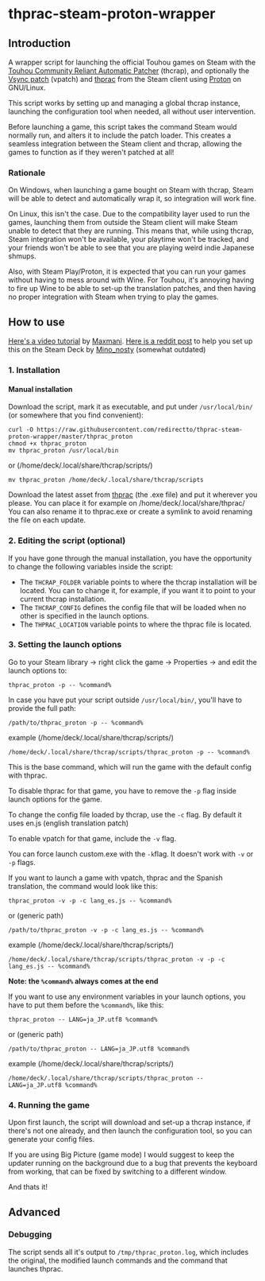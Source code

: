 # thprac-steam-proton-wrapper
## Introduction
A wrapper script for launching the official Touhou games on Steam with the [Touhou Community Reliant Automatic Patcher](https://www.thpatch.net/) (thcrap), and optionally the [Vsync patch](https://en.touhouwiki.net/wiki/Game_Tools_and_Modifications#Vsync_Patches) (vpatch) and [thprac](https://github.com/touhouworldcup/thprac) from the Steam client using [Proton](<https://en.wikipedia.org/wiki/Proton_(software)>) on GNU/Linux.

This script works by setting up and managing a global thcrap instance, launching the configuration tool when needed, all without user intervention.

Before launching a game, this script takes the command Steam would normally run, and alters it to include the patch loader. This creates a seamless integration between the Steam client and thcrap, allowing the games to function as if they weren't patched at all!

### Rationale

On Windows, when launching a game bought on Steam with thcrap, Steam will be able to detect and automatically wrap it, so integration will work fine.

On Linux, this isn't the case. Due to the compatibility layer used to run the games, launching them from outside the Steam client will make Steam unable to detect that they are running. This means that, while using thcrap, Steam integration won't be available, your playtime won't be tracked, and your friends won't be able to see that you are playing weird indie Japanese shmups.

Also, with Steam Play/Proton, it is expected that you can run your games without having to mess around with Wine. For Touhou, it's annoying having to fire up Wine to be able to set-up the translation patches, and then having no proper integration with Steam when trying to play the games.

## How to use
[Here's a video tutorial](https://www.youtube.com/watch?v=6rZxeyILYmo) by [Maxmani](https://www.youtube.com/c/Maxmani).
[Here is a reddit post](https://www.reddit.com/r/SteamDeck/comments/yy3xz9/how_to_use_thcrap_touhou_community_reliant/) to help you set up this on the Steam Deck by [Mino_nosty](https://www.reddit.com/user/mino_nosty/) (somewhat outdated)

### 1. Installation
#### Manual installation

Download the script, mark it as executable, and put under `/usr/local/bin/` (or somewhere that you find convenient):

    curl -O https://raw.githubusercontent.com/redirectto/thprac-steam-proton-wrapper/master/thprac_proton
    chmod +x thprac_proton
    mv thprac_proton /usr/local/bin
or (/home/deck/.local/share/thcrap/scripts/)

    mv thprac_proton /home/deck/.local/share/thcrap/scripts

Download the latest asset from [thprac](https://github.com/touhouworldcup/thprac/releases/) (the .exe file) and put it wherever you please.
You can place it for example on /home/deck/.local/share/thprac/
You can also rename it to thprac.exe or create a symlink to avoid renaming the file on each update.

### 2. Editing the script (optional)
If you have gone through the manual installation, you have the opportunity to change the following variables inside the script:
- The `THCRAP_FOLDER` variable points to where the thcrap installation will be located. You can to change it, for example, if you want it to point to your current thcrap installation.
- The `THCRAP_CONFIG` defines the config file that will be loaded when no other is specified in the launch options.
- The `THPRAC_LOCATION` variable points to where the thprac file is located.

### 3. Setting the launch options
Go to your Steam library -> right click the game -> Properties -> and edit the launch options to:

    thprac_proton -p -- %command%
   
In case you have put your script outside `/usr/local/bin/`, you'll have to provide the full path:
   
    /path/to/thprac_proton -p -- %command%
example (/home/deck/.local/share/thcrap/scripts/)

    /home/deck/.local/share/thcrap/scripts/thprac_proton -p -- %command%

This is the base command, which will run the game with the default config with thprac.

To disable thprac for that game, you have to remove the `-p` flag inside launch options for the game.

To change the config file loaded by thcrap, use the `-c` flag. By default it uses en.js (english translation patch)

To enable vpatch for that game, include the `-v` flag.

You can force launch custom.exe with the `-k`flag. It doesn't work with `-v` or `-p` flags.

If you want to launch a game with vpatch, thprac and the Spanish translation, the command would look like this:

    thprac_proton -v -p -c lang_es.js -- %command%
or (generic path)

    /path/to/thprac_proton -v -p -c lang_es.js -- %command%
example (/home/deck/.local/share/thcrap/scripts/)

    /home/deck/.local/share/thcrap/scripts/thprac_proton -v -p -c lang_es.js -- %command%

**Note: the `%command%` always comes at the end**

If you want to use any environment variables in your launch options, you have to put them before the `%command%`, like this:

    thprac_proton -- LANG=ja_JP.utf8 %command%
or (generic path)

    /path/to/thprac_proton -- LANG=ja_JP.utf8 %command%
example (/home/deck/.local/share/thcrap/scripts/)

    /home/deck/.local/share/thcrap/scripts/thprac_proton -- LANG=ja_JP.utf8 %command%

### 4. Running the game
Upon first launch, the script will download and set-up a thcrap instance, if there's not one already, and then launch the configuration tool, so you can generate your config files.

If you are using Big Picture (game mode) I would suggest to keep the updater running on the background due to a bug that prevents the keyboard from working, that can be fixed by switching to a different window.

And thats it!

## Advanced
### Debugging
The script sends all it's output to `/tmp/thprac_proton.log`, which includes the original, the modified launch commands and the command that launches thprac.
